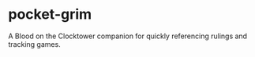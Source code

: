 # pocket-grim
A Blood on the Clocktower companion for quickly referencing rulings and tracking games.

